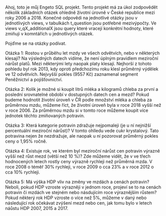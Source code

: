 Ahoj, toto je můj Engeto SQL projekt. Tento projekt má za úkol zodpovědět několik základních otázek ohledně životní úrovně v České republice mezi roky 2006 a 2018. Konečné odpovědi na jednotlivé otázky jsou v jednotlivých views, v tabulkách t_question jsou potřebné mezivýpočty. Ve views v_qX_additionalX jsou query které vracejí konkrétní hodnoty, které zmiňuji v komntářích u jednotlivých otázek.

Pojďme se na otázky podívat.

Otázka 1: Rostou v průběhu let mzdy ve všech odvětvích, nebo v některých klesají?
  Na výsledných datech vidíme, že není úplným pravidlem meziroční nárůst platů. Mezi některými lety naopak platy klesají. Nejhorší z tohoto pohledu byl rok 2013, kdy oproti předchozímu roku klesl průměrný výdělek ve 12 odvětvích. Nejvyšší pokles (9557 Kč) zaznamenal segment Peněžnictví a pojišťovnictví.

Otázka 2: Kolik je možné si koupit litrů mléka a kilogramů chleba za první a poslední srovnatelné období v dostupných datech cen a mezd?
  Pokud budeme hodnotit životní úroveň v ČR podle množství mléka a chleba za průměrnou mzdu, můžeme říct, že životní úroveň byla v roce 2018 vyšší než v roce 2006. Za průměrnou mzdu si v tomto roce můžeme koupit více jednotek těchto zmiňovaných potravin.

Otázka 3: Která kategorie potravin zdražuje nejpomaleji (je u ní nejnižší percentuální meziroční nárůst)?
  V tomto ohlledu vede cukr krystalový. Tato potravina nejen že nezdražuje, ale naopak u ní pozorovat průměrný pokles ceny o 1,95% ročně.

Otázka 4: Existuje rok, ve kterém byl meziroční nárůst cen potravin výrazně vyšší než růst mezd (větší než 10 %)?
  Zde můžeme vidět, že v ve třech hodnocených letech rostly ceny výrazně rychleji než průměrná mzda. V roce 2008 o téměř 30% rychleji, v roce 2009 o cca 23% a v roce 2012 o cca 10% rychleji.

Otázka 5: Má výška HDP vliv na změny ve mzdách a cenách potravin? Neboli, pokud HDP vzroste výrazněji v jednom roce, projeví se to na cenách potravin či mzdách ve stejném nebo násdujícím roce výraznějším růstem?
  Pokud některý rok HDP vzroste o více než 5%, můžeme v daný nebo následující rok očekávat zvýšení mezd nebo cen, jak tomu bylo v letech náůstu HDP 2007, 2015 a 2017.
